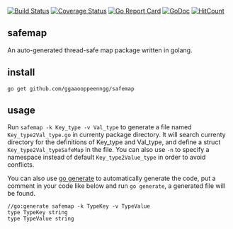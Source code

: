 [![Build Status](https://travis-ci.org/ggaaooppeenngg/safemap.svg?branch=master)](https://travis-ci.org/ggaaooppeenngg/safemap)
[![Coverage Status](https://coveralls.io/repos/github/ggaaooppeenngg/safemap/badge.svg)](https://coveralls.io/github/ggaaooppeenngg/safemap)
[![Go Report Card](https://goreportcard.com/badge/github.com/ggaaooppeenngg/safemap)](https://goreportcard.com/report/github.com/ggaaooppeenngg/safemap)
[![GoDoc](https://godoc.org/github.com/ggaaooppeenngg/safemap?status.svg)](https://godoc.org/github.com/ggaaooppeenngg/safemap)
[![HitCount](https://hitt.herokuapp.com/ggaaooppeenngg/safemap.svg)](https://github.com/ggaaooppeenngg/safemap)


## safemap
An auto-generated thread-safe map package written in golang.

## install

`go get github.com/ggaaooppeenngg/safemap`

## usage

Run `safemap -k Key_type -v Val_type` to generate a file named `Key_type2Val_type.go` in currenty package directory. It will search currenty directory for the definitions of Key\_type and Val\_type, and define a struct `Key_type2Val_typeSafeMap`  in the file. You can also use `-n` to specify a namespace instead of default `Key_type2Value_type` in order to avoid conflicts.

You can also use [go generate](https://blog.golang.org/generate) to automatically generate the code, put a comment in your code like below and run `go generate`, a generated file will be found.

```
//go:generate safemap -k TypeKey -v TypeValue
type TypeKey string
type TypeValue string

```
